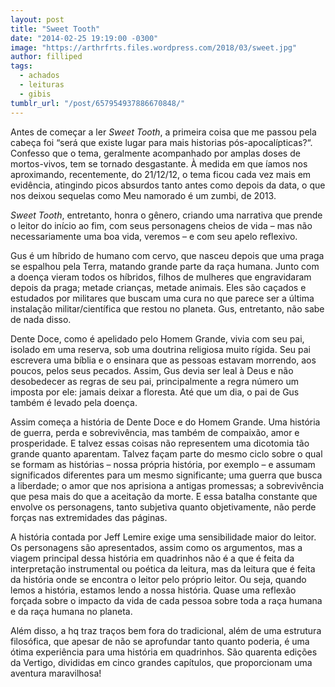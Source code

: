 ```yaml
---
layout: post
title: "Sweet Tooth"
date: "2014-02-25 19:19:00 -0300"
image: "https://arthrfrts.files.wordpress.com/2018/03/sweet.jpg"
author: filliped
tags:
  - achados
  - leituras
  - gibis
tumblr_url: "/post/657954937886670848/"
---
```


Antes de começar a ler _Sweet Tooth_, a primeira coisa que me passou pela cabeça foi “será que existe lugar para mais historias pós-apocalípticas?“. Confesso que o tema, geralmente acompanhado por amplas doses de mortos-vivos, tem se tornado desgastante. À medida em que íamos nos aproximando, recentemente, do 21/12/12, o tema ficou cada vez mais em evidência, atingindo picos absurdos tanto antes como depois da data, o que nos deixou sequelas como Meu namorado é um zumbi, de 2013.

_Sweet Tooth_, entretanto, honra o gênero, criando uma narrativa que prende o leitor do início ao fim, com seus personagens cheios de vida – mas não necessariamente uma boa vida, veremos – e com seu apelo reflexivo.

Gus é um híbrido de humano com cervo, que nasceu depois que uma praga se espalhou pela Terra, matando grande parte da raça humana. Junto com a doença vieram todos os híbridos, filhos de mulheres que engravidaram depois da praga; metade crianças, metade animais. Eles são caçados e estudados por militares que buscam uma cura no que parece ser a última instalação militar/científica que restou no planeta. Gus, entretanto, não sabe de nada disso.

Dente Doce, como é apelidado pelo Homem Grande, vivia com seu pai, isolado em uma reserva, sob uma doutrina religiosa muito rígida. Seu pai escrevera uma bíblia e o ensinara que as pessoas estavam morrendo, aos poucos, pelos seus pecados. Assim, Gus devia ser leal à Deus e não desobedecer as regras de seu pai, principalmente a regra número um imposta por ele: jamais deixar a floresta. Até que um dia, o pai de Gus também é levado pela doença.

Assim começa a história de Dente Doce e do Homem Grande. Uma história de guerra, perda e sobrevivência, mas também de compaixão, amor e prosperidade. E talvez essas coisas não representem uma dicotomia tão grande quanto aparentam. Talvez façam parte do mesmo ciclo sobre o qual se formam as histórias – nossa própria história, por exemplo – e assumam significados diferentes para um mesmo significante; uma guerra que busca a liberdade; o amor que nos aprisiona a antigas promessas; a sobrevivência que pesa mais do que a aceitação da morte. E essa batalha constante que envolve os personagens, tanto subjetiva quanto objetivamente, não perde forças nas extremidades das páginas.

A história contada por Jeff Lemire exige uma sensibilidade maior do leitor. Os personagens são apresentados, assim como os argumentos, mas a viagem principal dessa história em quadrinhos não é a que é feita da interpretação instrumental ou poética da leitura, mas da leitura que é feita da história onde se encontra o leitor pelo próprio leitor. Ou seja, quando lemos a história, estamos lendo a nossa história. Quase uma reflexão forçada sobre o impacto da vida de cada pessoa sobre toda a raça humana e da raça humana no planeta.

Além disso, a hq traz traços bem fora do tradicional, além de uma estrutura filosófica, que apesar de não se aprofundar tanto quanto poderia, é uma ótima experiência para uma história em quadrinhos. São quarenta edições da Vertigo, divididas em cinco grandes capítulos, que proporcionam uma aventura maravilhosa!
